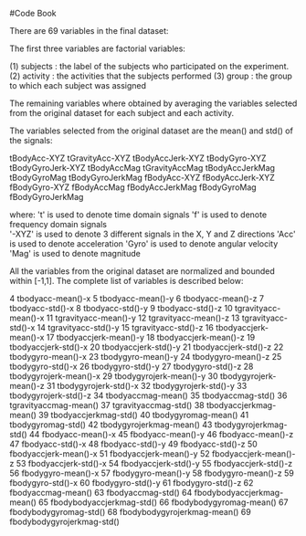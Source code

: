 
#Code Book

There are  69 variables in the final dataset:

The first three variables are factorial variables:

(1) subjects : the label of the subjects who participated on the experiment.
(2) activity : the activities that the subjects performed
(3) group    : the group to which each subject was assigned

The remaining variables where obtained by averaging the variables selected
from the original dataset for each subject and each activity.  

The variables selected from the original dataset are the mean() and std() of 
the signals: 

tBodyAcc-XYZ
tGravityAcc-XYZ
tBodyAccJerk-XYZ
tBodyGyro-XYZ
tBodyGyroJerk-XYZ
tBodyAccMag
tGravityAccMag
tBodyAccJerkMag
tBodyGyroMag
tBodyGyroJerkMag
fBodyAcc-XYZ
fBodyAccJerk-XYZ
fBodyGyro-XYZ
fBodyAccMag
fBodyAccJerkMag
fBodyGyroMag
fBodyGyroJerkMag 

where:
 't'  is used to denote time domain signals 
 'f'  is used to denote frequency domain signals   
 '-XYZ' is used to denote 3 different signals in the X, Y and Z directions
 'Acc'  is used to denote acceleration
 'Gyro' is used to denote angular velocity 
 'Mag'  is used to denote magnitude 

All the variables from the original dataset are normalized and bounded
within [-1,1].  The complete list of variables is described below: 

4 tbodyacc-mean()-x
5 tbodyacc-mean()-y
6 tbodyacc-mean()-z
7 tbodyacc-std()-x
8 tbodyacc-std()-y
9 tbodyacc-std()-z
10 tgravityacc-mean()-x
11 tgravityacc-mean()-y
12 tgravityacc-mean()-z
13 tgravityacc-std()-x
14 tgravityacc-std()-y
15 tgravityacc-std()-z
16 tbodyaccjerk-mean()-x
17 tbodyaccjerk-mean()-y
18 tbodyaccjerk-mean()-z
19 tbodyaccjerk-std()-x
20 tbodyaccjerk-std()-y
21 tbodyaccjerk-std()-z
22 tbodygyro-mean()-x
23 tbodygyro-mean()-y
24 tbodygyro-mean()-z
25 tbodygyro-std()-x
26 tbodygyro-std()-y
27 tbodygyro-std()-z
28 tbodygyrojerk-mean()-x
29 tbodygyrojerk-mean()-y
30 tbodygyrojerk-mean()-z
31 tbodygyrojerk-std()-x
32 tbodygyrojerk-std()-y
33 tbodygyrojerk-std()-z
34 tbodyaccmag-mean()
35 tbodyaccmag-std()
36 tgravityaccmag-mean()
37 tgravityaccmag-std()
38 tbodyaccjerkmag-mean()
39 tbodyaccjerkmag-std()
40 tbodygyromag-mean()
41 tbodygyromag-std()
42 tbodygyrojerkmag-mean()
43 tbodygyrojerkmag-std()
44 fbodyacc-mean()-x
45 fbodyacc-mean()-y
46 fbodyacc-mean()-z
47 fbodyacc-std()-x
48 fbodyacc-std()-y
49 fbodyacc-std()-z
50 fbodyaccjerk-mean()-x
51 fbodyaccjerk-mean()-y
52 fbodyaccjerk-mean()-z
53 fbodyaccjerk-std()-x
54 fbodyaccjerk-std()-y
55 fbodyaccjerk-std()-z
56 fbodygyro-mean()-x
57 fbodygyro-mean()-y
58 fbodygyro-mean()-z
59 fbodygyro-std()-x
60 fbodygyro-std()-y
61 fbodygyro-std()-z
62 fbodyaccmag-mean()
63 fbodyaccmag-std()
64 fbodybodyaccjerkmag-mean()
65 fbodybodyaccjerkmag-std()
66 fbodybodygyromag-mean()
67 fbodybodygyromag-std()
68 fbodybodygyrojerkmag-mean()
69 fbodybodygyrojerkmag-std()

 
